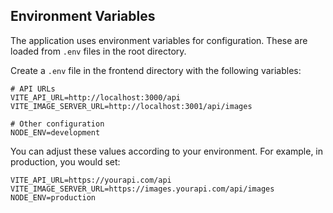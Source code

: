 ## Environment Variables

The application uses environment variables for configuration. These are loaded from `.env` files in the root directory.

Create a `.env` file in the frontend directory with the following variables:

```
# API URLs
VITE_API_URL=http://localhost:3000/api
VITE_IMAGE_SERVER_URL=http://localhost:3001/api/images

# Other configuration
NODE_ENV=development
```

You can adjust these values according to your environment. For example, in production, you would set:

```
VITE_API_URL=https://yourapi.com/api
VITE_IMAGE_SERVER_URL=https://images.yourapi.com/api/images
NODE_ENV=production
``` 